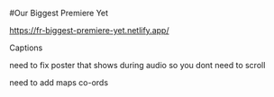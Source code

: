 #Our Biggest Premiere Yet

https://fr-biggest-premiere-yet.netlify.app/

Captions

need to fix poster that shows during audio so you dont need to scroll

need to add maps co-ords

